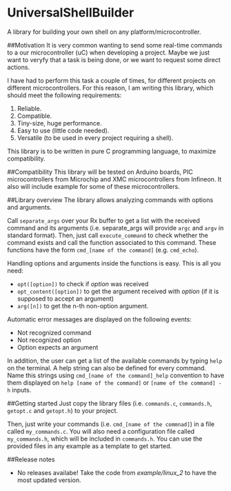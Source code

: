 # UniversalShellBuilder
A library for building your own shell on any platform/microcontroller.

##Motivation
It is very common wanting to send some real-time commands to a our microcontroller (uC) when developing a project.
Maybe we just want to veryfy that a task is being done, or we want to request some direct actions.

I have had to perform this task a couple of times, for different projects on different microcontrollers.
For this reason, I am writing this library, which should meet the following requirements:
 1. Reliable.
 2. Compatible.
 3. Tiny-size, huge performance.
 4. Easy to use (little code needed).
 5. Versatile (to be used in every project requiring a shell).

This library is to be written in pure C programming language, to maximize compatibility.

##Compatibility
This library will be tested on Arduino boards, PIC microcontrollers from Microchip and XMC microcontrollers from Infineon.
It also will include example for some of these microcontrollers.

##Library overview
The library allows analyzing commands with options and arguments.

Call `separate_args` over your Rx buffer to get a list with the received command and its arguments (i.e. separate_args will provide `argc` and `argv` in standard format).
Then, just call `execute_command` to check whether the command exists and call the function associated to this command.
These functions have the form `cmd_[name of the command]` (e.g. `cmd_echo`).

Handling options and arguments inside the functions is easy. This is all you need:
 * `opt([option])` to check if *option* was received
 * `opt_content([option])` to get the argument received with *option* (if it is supposed to accept an argument)
 * `arg([n])` to get the n-th non-option argument.

Automatic error messages are displayed on the following events:
 * Not recognized command
 * Not recognized option
 * Option expects an argument

In addition, the user can get a list of the available commands by typing `help` on the terminal.
A help string can also be defined for every command. Name this strings using `cmd_[name of the command]_help` convention to have them displayed on `help [name of the command]` or `[name of the command] -h` inputs.

##Getting started
Just copy the library files (i.e. `commands.c`, `commands.h`, `getopt.c` and `getopt.h`) to your project.

Then, just write your commands (i.e. `cmd_[name of the commnad]`) in a file called `my_commands.c`.
You will also need a configuration file called `my_commands.h`, which will be included in `commands.h`.
You can use the provided files in any example as a template to get started.

##Release notes
* No releases availabe! Take the code from *example/linux_2* to have the most updated version.
